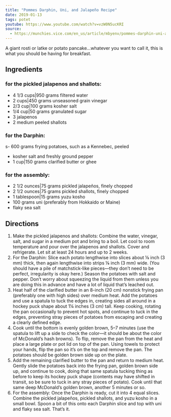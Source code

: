```yaml
---
title: "Pommes Darphin, Uni, and Jalapeño Recipe"
date: 2019-01-13
tags: potet
youtube: https://www.youtube.com/watch?v=vzW0N5ucKRI
source: 
  - https://munchies.vice.com/en_us/article/mbyenv/pommes-darphin-uni-and-jalapeno-recipe
---
```


A giant rosti or latke or potato pancake...whatever you want to call it, this is what you should be having for breakfast.

## Ingredients

### for the pickled jalapenos and shallots:

- 4 1/3 cups|950 grams filtered water
- 2 cups|450 grams unseasoned grain vinegar
- 2/3 cup|100 grams kosher salt
- 1/4 cup|50 grams granulated sugar
- 3 jalapenos
- 2 medium peeled shallots

### for the Darphin:

s- 600 grams frying potatoes, such as a Kennebec, peeled
- kosher salt and freshly ground pepper
- 1 cup|150 grams clarified butter or ghee

### for the assembly:

- 2 1/2 ounces|75 grams pickled jalapeños, finely chopped
- 2 1/2 ounces|75 grams pickled shallots, finely chopped
- 1 tablespoon|15 grams yuzu kosho
- 100 grams uni (preferably from Hokkaido or Maine)
- flaky sea salt

## Directions

1. Make the pickled jalapenos and shallots: Combine the water, vinegar, salt, and sugar in a medium pot and bring to a boil. Let cool to room temperature and pour over the jalapenos and shallots. Cover and refrigerate. Let sit at least 24 hours and up to 2 weeks.
2. For the Darphin: Slice each potato lengthwise into slices about ⅛ inch (3 mm) thick, then again lengthwise into strips ⅛ inch (3 mm) wide. (You should have a pile of matchstick-like pieces—they don’t need to be perfect, irregularity is okay here.) Season the potatoes with salt and pepper. Don’t worry about squeezing the liquid from them unless you are doing this in advance and have a lot of liquid that’s leached out.
3. Heat half of the clarified butter in an 8-inch (20 cm) nonstick frying pan (preferably one with high sides) over medium heat. Add the potatoes and use a spatula to tuck the edges in, creating sides all around in a hockey puck shape about 1¼ inches (3 cm) tall. Keep cooking, rotating the pan occasionally to prevent hot spots, and continue to tuck in the edges, preventing stray pieces of potatoes from escaping and creating a clearly defined edge.
4. Cook until the bottom is evenly golden brown, 5–7 minutes (use the spatula to lift up a side to check the color—it should be about the color of McDonald’s hash browns). To flip, remove the pan from the heat and place a large plate or pot lid on top of the pan. Using towels to protect your hands, flip the pan so it’s on the top and remove the pan. The potatoes should be golden brown side up on the plate.
5. Add the remaining clarified butter to the pan and return to medium heat. Gently slide the potatoes back into the frying pan, golden brown side up, and continue to cook, doing that same spatula tucking thing as before to keep its hockey puck shape (contents may have shifted in transit, so be sure to tuck in any stray pieces of potato). Cook until that same deep McDonald’s golden brown, another 5 minutes or so.
6. For the assembly: Once the Darphin is ready, cut it into 4 equal slices. Combine the pickled jalapeños, pickled shallots, and yuzu kosho in a small bowl. Spoon a bit of this onto each Darphin slice and top with uni and flaky sea salt. That’s it.
